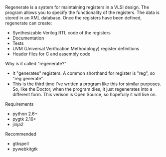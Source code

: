 Regenerate is a system for maintaining registers in a VLSI design. The
program allows you to specify the functionality of the registers. The
data is stored in an XML database. Once the registers have been
defined, regenerate can create:

* Synthesizable Verilog RTL code of the registers
* Documentation
* Tests
* UVM (Universal Verification Methodology) register definitions
* Header files for C and assembly code

Why is it called "regenerate?"

* It "generates" registers. A common shorthand for register is "reg", 
  so "reg generate".
* This is the third time I've written a program like this for similar
  purposes. So, like the Doctor, when the program dies, it just
  regenerates into a different form. This verison is Open Source, so
  hopefully it will live on.

Requirements

* python 2.6+
* pygtk 2.16+
* jinja2 

Recommended

* gtkspell
* pywebkitgtk


